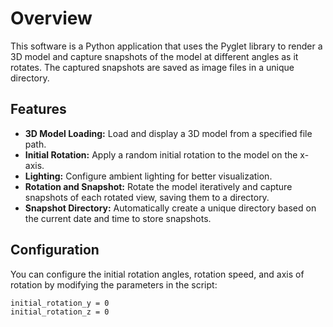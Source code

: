 # Overview

This software is a Python application that uses the Pyglet library to render a 3D model and capture snapshots of the model at different angles as it rotates. The captured snapshots are saved as image files in a unique directory.

## Features

- **3D Model Loading:** Load and display a 3D model from a specified file path.
- **Initial Rotation:** Apply a random initial rotation to the model on the x-axis.
- **Lighting:** Configure ambient lighting for better visualization.
- **Rotation and Snapshot:** Rotate the model iteratively and capture snapshots of each rotated view, saving them to a directory.
- **Snapshot Directory:** Automatically create a unique directory based on the current date and time to store snapshots.


## Configuration
You can configure the initial rotation angles, rotation speed, and axis of rotation by modifying the parameters in the script:

```initial_rotation_x = random.randint(65, 115)
initial_rotation_y = 0
initial_rotation_z = 0
```
